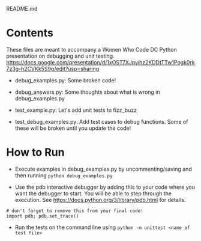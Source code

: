 README.md

# Contents

These files are meant to accompany a Women Who Code DC Python presentation on debugging and unit testing. https://docs.google.com/presentation/d/1xOST7XJpvihz2KDDtTTw1Pogk0rk7z3g-h2CVKk5S9g/edit?usp=sharing

* debug_examples.py: Some broken code!

* debug_answers.py: Some thoughts about what is wrong in debug_examples.py

* test_example.py: Let's add unit tests to fizz_buzz

* test_debug_examples.py: Add test cases to debug functions. Some of these will be broken until you update the code!

# How to Run

* Execute examples in debug_examples.py by uncommenting/saving and then running `python debug_examples.py`

* Use the pdb interactive debugger by adding this to your code where you want the debugger to start. You will be able to step through the execution. See https://docs.python.org/3/library/pdb.html for details.

```
# don't forget to remove this from your final code!
import pdb; pdb.set_trace()
```

* Run the tests on the command line using `python -m unittest <name of test file>`

